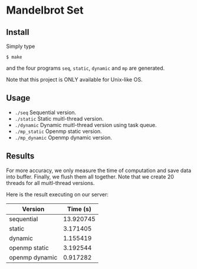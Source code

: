 # Mandelbrot Set

## Install

Simply type

    $ make

and the four programs `seq`, `static`, `dynamic` and `mp` are generated.

Note that this project is ONLY available for Unix-like OS.

## Usage

- `./seq` Sequential version.
- `./static` Static muitl-thread version.
- `./dynamic` Dynamic muitl-thread version using task queue.
- `./mp_static` Openmp static version.
- `./mp_dynamic` Openmp dynamic version.

## Results

For more accuracy, we only measure the time of computation and save data into buffer. Finally, we flush them all together. Note that we create 20 threads for all muitl-thread versions.

Here is the result executing on our server:

Version    | Time (s)  |
---------- | --------- |
sequential | 13.920745 |
static     | 3.171405  |
dynamic    | 1.155419  |
openmp static | 3.192544 |
openmp dynamic | 0.917282 |
